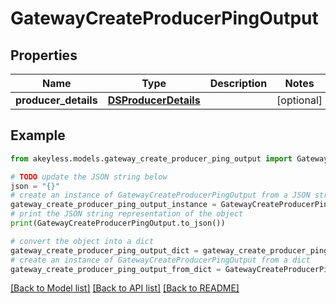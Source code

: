 # GatewayCreateProducerPingOutput


## Properties

Name | Type | Description | Notes
------------ | ------------- | ------------- | -------------
**producer_details** | [**DSProducerDetails**](DSProducerDetails.md) |  | [optional] 

## Example

```python
from akeyless.models.gateway_create_producer_ping_output import GatewayCreateProducerPingOutput

# TODO update the JSON string below
json = "{}"
# create an instance of GatewayCreateProducerPingOutput from a JSON string
gateway_create_producer_ping_output_instance = GatewayCreateProducerPingOutput.from_json(json)
# print the JSON string representation of the object
print(GatewayCreateProducerPingOutput.to_json())

# convert the object into a dict
gateway_create_producer_ping_output_dict = gateway_create_producer_ping_output_instance.to_dict()
# create an instance of GatewayCreateProducerPingOutput from a dict
gateway_create_producer_ping_output_from_dict = GatewayCreateProducerPingOutput.from_dict(gateway_create_producer_ping_output_dict)
```
[[Back to Model list]](../README.md#documentation-for-models) [[Back to API list]](../README.md#documentation-for-api-endpoints) [[Back to README]](../README.md)


